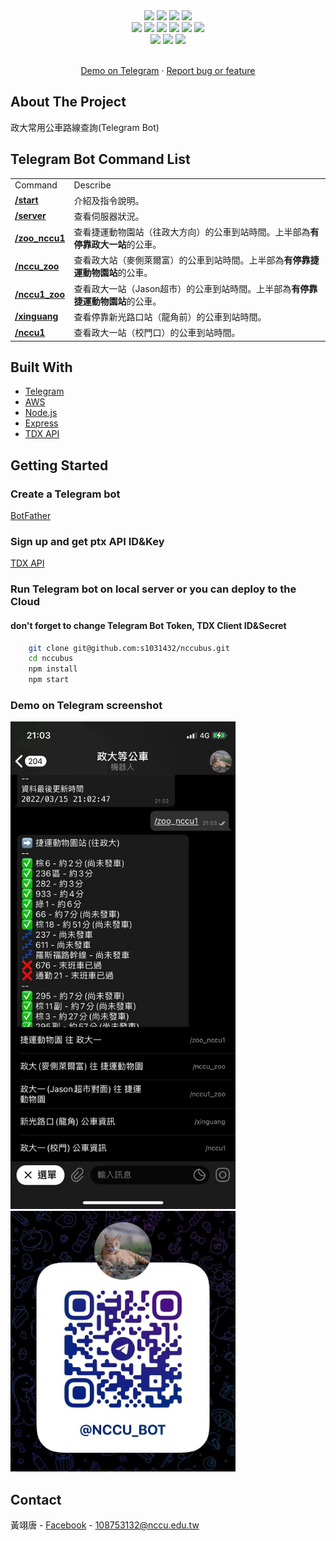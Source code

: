 <div align="center">
    <img src="https://img.shields.io/github/languages/code-size/s1031432/nccubus">
    <img src="https://img.shields.io/github/repo-size/s1031432/nccubus">
    <img src="https://img.shields.io/github/package-json/v/s1031432/nccubus">
    <img src="https://img.shields.io/github/languages/top/s1031432/nccubus">
    <br>
    <img src="https://img.shields.io/github/forks/s1031432/nccubus">
    <img src="https://img.shields.io/github/stars/s1031432/nccubus">
    <img src="https://img.shields.io/github/commit-activity/w/s1031432/nccubus">
    <img src="https://img.shields.io/github/license/s1031432/nccubus">
    <img src="https://img.shields.io/github/last-commit/s1031432/nccubus">
    <img src="https://img.shields.io/github/issues/s1031432/nccubus">
    <br>
    <img src="https://img.shields.io/badge/Node.js-v14.18.1-brightgreen">
    <img src="https://img.shields.io/badge/Express-v4.17.3-brightgreen">
    <img src="https://img.shields.io/badge/node--telegram--bot--api-v0.56.0-brightgreen">
</div>
<!-- PROJECT LOGO -->
<div align="center">
  <p align="center">
    <br />
    <a href="https://t.me/NCCU_bot">Demo on Telegram</a>
    ·
    <a href="mailto:108753132@nccu.edu.tw">Report bug or feature</a>
  </p>
</div>

<!-- ABOUT THE PROJECT -->
## About The Project
政大常用公車路線查詢(Telegram Bot)

## Telegram Bot Command List
<table>
    <tr><td>Command</td><td>Describe</td></tr>
    <tr><td><b><u><a>/start</a></u></b></td><td>介紹及指令說明。</td></tr>
    <tr><td><b><u><a>/server</a></u></b></td><td>查看伺服器狀況。</td></tr>
    <tr><td><b><u>/zoo_nccu1</u></b></td><td>查看捷運動物園站（往政大方向）的公車到站時間。上半部為<b>有停靠政大一站</b>的公車。</td></tr>
    <tr><td><b><u>/nccu_zoo</u></b></td><td>查看政大站（麥側萊爾富）的公車到站時間。上半部為<b>有停靠捷運動物園站</b>的公車。</td></tr>
    <tr><td><b><u>/nccu1_zoo</u></b></td><td>查看政大一站（Jason超市）的公車到站時間。上半部為<b>有停靠捷運動物園站</b>的公車。</td></tr>
    <tr><td><b><u>/xinguang</u></b></td><td>查看停靠新光路口站（龍角前）的公車到站時間。</td></tr>
    <tr><td><b><u>/nccu1</u></b></td><td>查看政大一站（校門口）的公車到站時間。</td></tr>
</table>

## Built With

* [Telegram](https://web.telegram.org/k/)
* [AWS](https://aws.amazon.com/tw/)
* [Node.js](https://nodejs.org/en/)
* [Express](https://expressjs.com/zh-tw/)
* [TDX API](https://tdx.transportdata.tw/)

<!-- GETTING STARTED -->
## Getting Started

### Create a Telegram bot 
[BotFather](https://t.me/botfather)

### Sign up and get ptx API ID&Key
[TDX API](https://tdx.transportdata.tw/)

### Run Telegram bot on local server or you can deploy to the Cloud
#### don't forget to change Telegram Bot Token, TDX Client ID&Secret
```sh
    git clone git@github.com:s1031432/nccubus.git
    cd nccubus
    npm install
    npm start
```
### Demo on Telegram screenshot
<img src="https://raw.githubusercontent.com/s1031432/nccubus/master/screenshot.jpg" alt="screenshot" style="width:360px;"/>
<img src="https://raw.githubusercontent.com/s1031432/nccubus/master/qrcode.jpg" alt="qrcode" style="width:360px;"/>

<!-- CONTACT -->
## Contact

黃翊唐 - [Facebook](https://fb.com/ty80517) - 108753132@nccu.edu.tw
